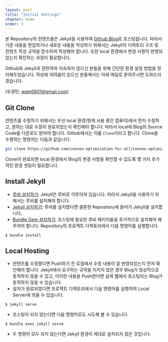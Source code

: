 ```yaml
---
layout: post
title: "Initial Settings"
chapter: home
order: 3
---
```


본 Repository의 컨텐츠들은 Jekyll을 사용하여 [Github Blog](<https://convex-optimization-for-all.github.io/>)로 호스팅됩니다. 따라서 기존 내용을 편집하거나 새로운 내용을 작성하기 위해서는 Jekyll의 디렉토리 구조 및 컨텐츠 작성 규약을 준수하여 작성해야 합니다. 또한 local 환경에서 변경 사항이 반영되었는지 확인하는 과정이 필요합니다. 

Github와 Jekyll과 관련하여 익숙하지 않으신 분들을 위해 간단한 환경 설정 방법을 정리해두었습니다. 작성에 어려움이 있으신 분들께서는 아래 메일로 문의주시면 도와드리겠습니다.

(우경민, wgm0601@gmail.com)

## Git Clone

컨텐츠를 수정하기 위해서는 우선 local 환경(현재 사용 중인 컴퓨터)에서 먼저 수정하고, 원하는 대로 수정이 완료되었는지 확인해야 합니다. 따라서 local에 Blog의 Source Code를 다운로드 받아야 합니다. Github에서는 이를 `Clone`이라고 합니다. Clone을 수행하는 명령어는 다음과 같습니다.

```bash
git clone https://github.com/convex-optimization-for-all/convex-optimization-for-all.github.io.git
```

Clone이 완료되면 local 환경에서 Blog의 변경 사항을 확인할 수 있도록 몇 가지 추가적인 환경 셋팅이 필요합니다.

## Install Jekyll

- [루비 설치하기](<https://jekyllrb-ko.github.io/docs/installation/>): Jekyll은 루비로 이루어져 있습니다. 따라서 Jekyll을 사용하기 위해서는 루비를 설치해야 합니다.
- [Jekyll 설치하기](<https://jekyllrb-ko.github.io/docs/>): 루비를 설치했다면 클론한 Repository에 들어가 Jekyll을 설치합니다.
- [Bundle Gem 설치하기](<https://jekyllrb-ko.github.io/docs/>): 호스팅에 필요한 루비 패키지들을 추가적으로 설치해야 해주어야 합니다. Repository의 프로젝트 디렉토리에서 다음 명령어를 실행합니다.

```bash
$ bundle install
```

## Local Hosting

- 컨텐츠를 수정했다면 Push하기 전 로컬에서 수정 내용이 잘 반영되었는지 먼저 확인해야 합니다. Jekyll에서 요구하는 규약을 지키지 않은 경우 Blog가 정상적으로 동작하지 않을 수 있고, 이러한 내용을 Push한다면 실제 웹에서 호스팅되는 Blog가 동작하지 않을 수 있습니다.
- 설치가 완료되었다면 프로젝트 디렉토리에서 다음 명령어를 실행하여 Local Server에 띄울 수 있습니다.

```
$ jekyll serve
```

- 호스팅이 되지 않는다면 다음 명령어로도 시도해 볼 수 있습니다.

```
$ bundle exec jekyll serve
```

- 두 명령어 모두 되지 않는다면 Jekyll 환경이 제대로 설치되지 않은 것입니다.